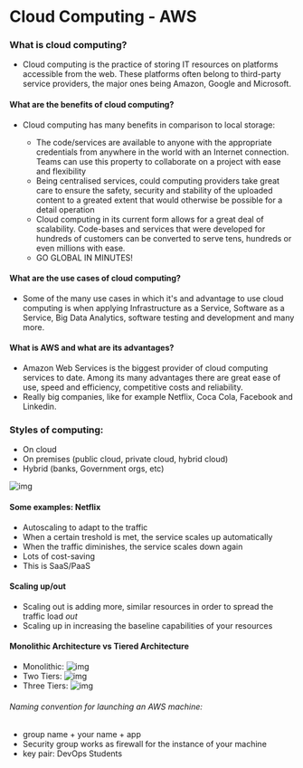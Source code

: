 # Cloud Computing - AWS

### What is cloud computing?
- Cloud computing is the practice of storing IT resources on platforms accessible from the web. These platforms often belong to third-party service providers, the major ones being Amazon, Google and Microsoft.

#### What are the benefits of cloud computing?
- Cloud computing has many benefits in comparison to local storage:

	* The code/services are available to anyone with the appropriate credentials from anywhere in the world with an Internet connection. Teams can use this property to collaborate on a project with ease and flexibility
	* Being centralised services, could computing providers take great care to ensure the safety, security and stability of the uploaded content to a greated extent that would otherwise be possible for a detail operation
	* Cloud computing in its current form allows for a great deal of scalability. Code-bases and services that were developed for hundreds of customers can be converted to serve tens, hundreds or even millions with ease.
	* GO GLOBAL IN MINUTES!
	
#### What are the use cases of cloud computing?
- Some of the many use cases in which it's and advantage to use cloud computing is when applying Infrastructure as a Service, Software as a Service, Big Data Analytics, software testing and development and many more. 

#### What is AWS and what are its advantages?
- Amazon Web Services is the biggest provider of cloud computing services to date. Among its many advantages there are great ease of use, speed and efficiency, competitive costs and reliability.
- Really big companies, like for example Netflix, Coca Cola, Facebook and Linkedin.

### Styles of computing:
- On cloud
- On premises (public cloud, private cloud, hybrid cloud)
- Hybrid (banks, Government orgs, etc)

![img](https://miro.medium.com/max/1066/1*LRFaWc35HsUyKikmrzD9qw.png)

#### Some examples: Netflix
- Autoscaling to adapt to the traffic
- When a certain treshold is met, the service scales up automatically
- When the traffic diminishes, the service scales down again
- Lots of cost-saving
- This is SaaS/PaaS

#### Scaling up/out
- Scaling out is adding more, similar resources in order to spread the traffic load *out*
- Scaling up in increasing the baseline capabilities of your resources

#### Monolithic Architecture vs Tiered Architecture
- Monolithic:
![img](https://cdn.ttgtmedia.com/rms/onlineImages/monolithic_design_mobile.jpg)
- Two Tiers:
![img](https://i.pinimg.com/originals/48/05/c4/4805c424fde84a982ceaf857fa3f9cb8.png)
- Three Tiers:
![img](https://mk0resourcesinf5fwsf.kinstacdn.com/wp-content/uploads/082516_1119_PracticalTh2.png)


###### Naming convention for launching an AWS machine:
- group name + your name + app
- Security group works as firewall for the instance of your machine
- key pair: DevOps Students



